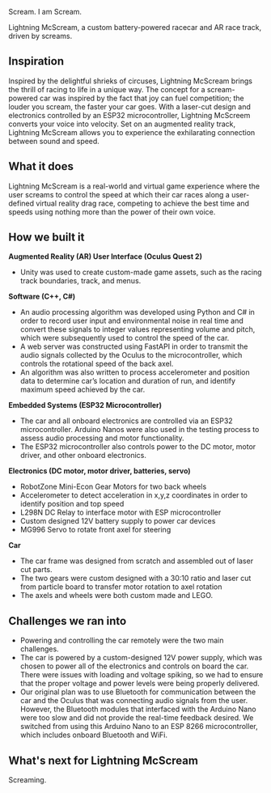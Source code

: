 Scream.  I am Scream.

Lightning McScream, a custom battery-powered racecar and AR race track, driven by screams.

## Inspiration
Inspired by the delightful shrieks of circuses, Lightning McScream brings the thrill of racing to life in a unique way. The concept for a scream-powered car was inspired by the fact that joy can fuel competition; the louder you scream, the faster your car goes. With a laser-cut design and electronics controlled by an ESP32 microcontroller, Lightning McScreem converts your voice into velocity. Set on an augmented reality track, Lightning McScream allows you to experience the exhilarating connection between sound and speed.

## What it does
Lightning McScream is a real-world and virtual game experience where the user screams to control the speed at which their car races along a user-defined virtual reality drag race, competing to achieve the best time and speeds using nothing more than the power of their own voice.

## How we built it
**Augmented Reality (AR) User Interface (Oculus Quest 2)**
- Unity was used to create custom-made game assets, such as the racing track boundaries, track, and menus.

**Software (C++, C#)**
- An audio processing algorithm was developed using Python and C# in order to record user input and environmental noise in real time and convert these signals to integer values representing volume and pitch, which were subsequently used to control the speed of the car.
- A web server was constructed using FastAPI in order to transmit the audio signals collected by the Oculus to the microcontroller, which controls the rotational speed of the back axel.
- An algorithm was also written to process accelerometer and position data to determine car’s location and duration of run, and identify maximum speed achieved by the car.

**Embedded Systems (ESP32 Microcontroller)**
- The car and all onboard electronics are controlled via an ESP32 microcontroller.  Arduino Nanos were also used in the testing process to assess audio processing and motor functionality. 
- The ESP32 microcontroller also controls power to the DC motor, motor driver, and other onboard electronics.

**Electronics (DC motor, motor driver, batteries, servo)**
- RobotZone Mini-Econ Gear Motors for two back wheels
- Accelerometer to detect acceleration in x,y,z coordinates in order to identify position and top speed
- L298N DC Relay to interface motor with ESP microcontroller
- Custom designed 12V battery supply to power car devices
- MG996 Servo to rotate front axel for steering

**Car**
- The car frame was designed from scratch and assembled out of laser cut parts.
- The two gears were custom designed with a 30:10 ratio and laser cut from particle board to transfer motor rotation to axel rotation
- The axels and wheels were both custom made and LEGO.

## Challenges we ran into
- Powering and controlling the car remotely were the two main challenges.
- The car is powered by a custom-designed 12V power supply, which was chosen to power all of the electronics and controls on board the car.  There were issues with loading and voltage spiking, so we had to ensure that the proper voltage and power levels were being properly delivered.
- Our original plan was to use Bluetooth for communication between the car and the Oculus that was connecting audio signals from the user.  However, the Bluetooth modules that interfaced with the Arduino Nano were too slow and did not provide the real-time feedback desired.  We switched from using this Arduino Nano to an ESP 8266 microcontroller, which includes onboard Bluetooth and WiFi.

## What's next for Lightning McScream
Screaming.
